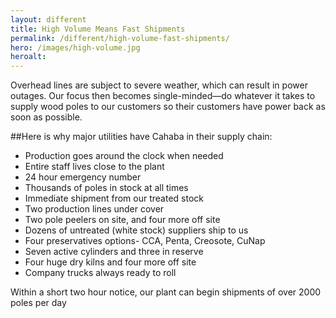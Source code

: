 ```yaml
---
layout: different
title: High Volume Means Fast Shipments
permalink: /different/high-volume-fast-shipments/
hero: /images/high-volume.jpg
heroalt: 
---
```

Overhead lines are subject to severe weather, which can result in power outages. Our focus then becomes single-minded—do whatever it takes to supply wood poles to our customers so their customers have power back as soon as possible.

##Here is why major utilities have Cahaba in their supply chain:

* Production goes around the clock when needed
* Entire staff lives close to the plant
* 24 hour emergency number
* Thousands of poles in stock at all times
* Immediate shipment from our treated stock
* Two production lines under cover
* Two pole peelers on site, and four more off site
* Dozens of untreated (white stock) suppliers ship to us
* Four preservatives options- CCA, Penta, Creosote, CuNap
* Seven active cylinders and three in reserve
* Four huge dry kilns and four more off site
* Company trucks always ready to roll

Within a short two hour notice, our plant can begin shipments
of over 2000 poles per day